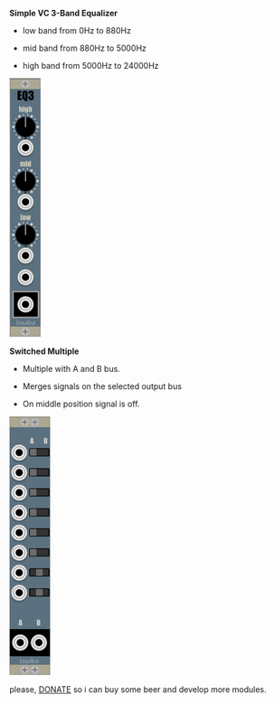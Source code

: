 **Simple VC 3-Band Equalizer**


- low band from 0Hz to 880Hz 

- mid band from 880Hz to 5000Hz 

- high band from 5000Hz to 24000Hz

![alt text](/screens/eq3.png)


**Switched Multiple**


- Multiple with A and B bus. 

- Merges signals on the selected output bus

- On middle position signal is off.

![alt text](/screens/swmultiple.png)

please, [DONATE](http://paypal.me/DanielHuber81) so i can buy some beer and develop more modules.
